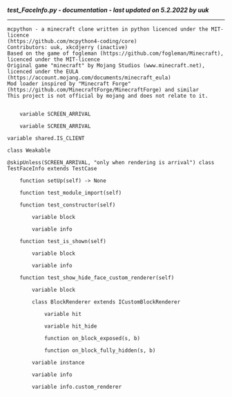 ***test_FaceInfo.py - documentation - last updated on 5.2.2022 by uuk***
___

    mcpython - a minecraft clone written in python licenced under the MIT-licence 
    (https://github.com/mcpython4-coding/core)
    Contributors: uuk, xkcdjerry (inactive)
    Based on the game of fogleman (https://github.com/fogleman/Minecraft), licenced under the MIT-licence
    Original game "minecraft" by Mojang Studios (www.minecraft.net), licenced under the EULA
    (https://account.mojang.com/documents/minecraft_eula)
    Mod loader inspired by "Minecraft Forge" (https://github.com/MinecraftForge/MinecraftForge) and similar
    This project is not official by mojang and does not relate to it.


        variable SCREEN_ARRIVAL

        variable SCREEN_ARRIVAL

    variable shared.IS_CLIENT

    class Weakable

    @skipUnless(SCREEN_ARRIVAL, "only when rendering is arrival") class TestFaceInfo extends TestCase

        function setUp(self) -> None

        function test_module_import(self)

        function test_constructor(self)

            variable block

            variable info

        function test_is_shown(self)

            variable block

            variable info

        function test_show_hide_face_custom_renderer(self)

            variable block

            class BlockRenderer extends ICustomBlockRenderer

                variable hit

                variable hit_hide

                function on_block_exposed(s, b)

                function on_block_fully_hidden(s, b)

            variable instance

            variable info

            variable info.custom_renderer